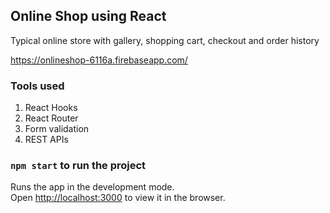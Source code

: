 ## Online Shop using React
Typical online store with gallery, shopping cart, checkout and order history

https://onlineshop-6116a.firebaseapp.com/ 

### Tools used
1. React Hooks
2. React Router
3. Form validation
4. REST APIs


### `npm start` to run the project

Runs the app in the development mode.<br />
Open [http://localhost:3000](http://localhost:3000) to view it in the browser.
